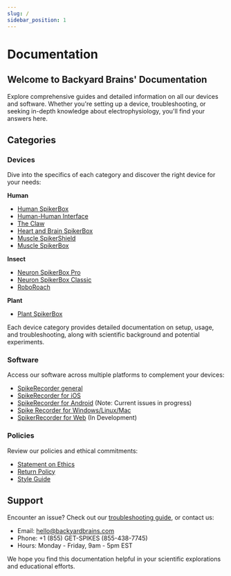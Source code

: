 ```yaml
---
slug: /
sidebar_position: 1
---
```


# Documentation #

## Welcome to Backyard Brains' Documentation ##
Explore comprehensive guides and detailed information on all our devices and software. Whether you're setting up a device, troubleshooting, or seeking in-depth knowledge about electrophysiology, you'll find your answers here.

## Categories

### Devices
Dive into the specifics of each category and discover the right device for your needs:  

**Human**  
- [Human SpikerBox](./human/HumanSB/)   
- [Human-Human Interface](./Human/HHI/)  
- [The Claw](./Human/Claw/)  
- [Heart and Brain SpikerBox](./Human/H&BSB/)  
- [Muscle SpikerShield](./Human/MuscleSS/)   
- [Muscle SpikerBox](./Human/MuscleSB/)  

**Insect**  
- [Neuron SpikerBox Pro](./Insect/NSBpro/)  
- [Neuron SpikerBox Classic](./Insect/NSBclassic/)  
- [RoboRoach](./Insect/Roboroach/)  

**Plant**  
- [Plant SpikerBox](./Plant/PlantSpikerBox/)

Each device category provides detailed documentation on setup, usage, and troubleshooting, along with scientific background and potential experiments.

### Software
Access our software across multiple platforms to complement your devices:
- [SpikeRecorder general](./Software/SpikeRecorder/)
- [SpikeRecorder for iOS](./Software/SpikeRecorder/iOS/)
- [SpikeRecorder for Android](./Software/SpikeRecorder/Android/) (Note: Current issues in progress)
- [Spike Recorder for Windows/Linux/Mac](./Software/SpikeRecorder/Desktop/)
- [SpikerRecorder for Web](./Software/SpikeRecorder/Web/) (In Development)

### Policies
Review our policies and ethical commitments:
- [Statement on Ethics](./Policies/Ethics/)
- [Return Policy](./Policies/ReturnPolicy/)
- [Style Guide](./Policies/StyleGuide/)

## Support
Encounter an issue? Check out our [troubleshooting guide](./Software/SpikeRecorder/Troubleshooting/), or contact us:
- Email: hello@backyardbrains.com
- Phone: +1 (855) GET-SPIKES (855-438-7745)
- Hours: Monday - Friday, 9am - 5pm EST

We hope you find this documentation helpful in your scientific explorations and educational efforts.